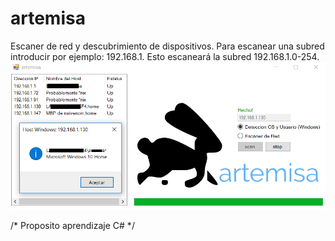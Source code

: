 # artemisa
Escaner de red y descubrimiento de dispositivos. Para escanear una subred introducir por ejemplo: 192.168.1. Esto escaneará la subred 192.168.1.0-254.
![texto cualquiera por si no carga la imagen](https://github.com/naivenom/artemisa/blob/master/Artemisa.png)

/* Proposito aprendizaje C# */

